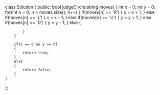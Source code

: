 class Solution {
public:
    bool judgeCircle(string moves)
    {
        int x = 0;
        int y = 0;
        for(int n = 0; n < moves.size(); n++)
        {
            if(moves[n] == 'R')
            {
                x = x + 1;
            }
            else if(moves[n] == 'L')
            {
                x = x - 1;
            }
            else if(moves[n] == 'U')
            {
                y = y + 1;
            }
            else if(moves[n] == 'D')
            {
                y = y - 1;
            }
            else
            {
                
            }    
        }
        
        if(x == 0 && y == 0)
        {
            return true;
        }
        else
        {
            return false;
        }
    }
};
